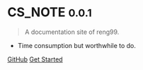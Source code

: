 # CS_NOTE <small>0.0.1</small>

> A documentation site of reng99.

- Time consumption but worthwhile to do.

[GitHub](https://github.com/reng99/cs_note)
[Get Started](#CS_NOTE)